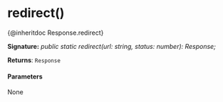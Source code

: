 # redirect()




{@inheritdoc Response.redirect}

**Signature:** _public static redirect(url: string, status: number): Response;_

**Returns**: `Response`





#### Parameters
None


